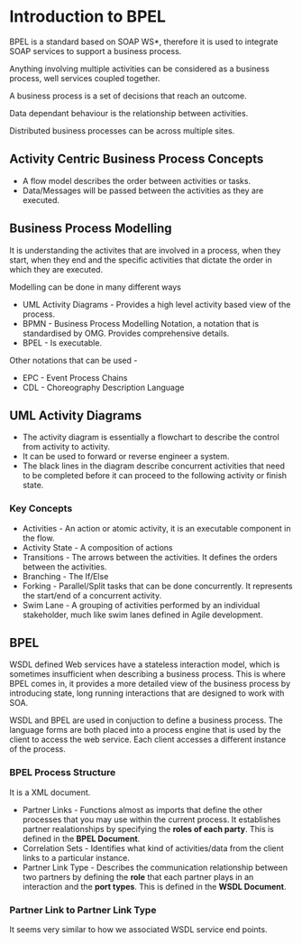 # Introduction to BPEL

BPEL is a standard based on SOAP WS*, therefore it is used to integrate SOAP services to support a business process.

Anything involving multiple activities can be considered as a business process, well services coupled together.

A business process is a set of decisions that reach an outcome. 

Data dependant behaviour is the relationship between activities.

Distributed business processes can be across multiple sites.

## Activity Centric Business Process Concepts

- A flow model describes the order between activities or tasks.
- Data/Messages will be passed between the activities as they are executed.

## Business Process Modelling

It is understanding the activites that are involved in a process, when they start, when they end and the specific activities that dictate the order in which they are executed.

Modelling can be done in many different ways 

- UML Activity Diagrams - Provides a high level activity based view of the process.
- BPMN - Business Process Modelling Notation, a notation that is standardised by OMG. Provides comprehensive details.
- BPEL - Is executable.

Other notations that can be used -
- EPC - Event Process Chains
- CDL - Choreography Description Language

## UML Activity Diagrams

- The activity diagram is essentially a flowchart to describe the control from activity to activity.
- It can be used to forward or reverse engineer a system.
- The black lines in the diagram describe concurrent activities that need to be completed before it can proceed to the following activity or finish state.

### Key Concepts

- Activities - An action or atomic activity, it is an executable component in the flow.
- Activity State - A composition of actions
- Transitions - The arrows between the activities. It defines the orders between the activities.
- Branching - The If/Else
- Forking - Parallel/Split tasks that can be done concurrently. It represents the start/end of a concurrent activity.
- Swim Lane - A grouping of activities performed by an individual stakeholder, much like swim lanes defined in Agile development. 

## BPEL

WSDL defined Web services have a stateless interaction model, which is sometimes insufficient when describing a business process. This is where BPEL comes in, it provides a more detailed view of the business process by introducing state, long running interactions that are designed to work with SOA.

WSDL and BPEL are used in conjuction to define a business process. The language forms are both placed into a process engine that is used by the client to access the web service. Each client accesses a different instance of the process.

### BPEL Process Structure

It is a XML document.

- Partner Links - Functions almost as imports that define the other processes that you may use within the current process. It establishes partner realationships by specifying the **roles of each party**. This is defined in the **BPEL Document**.
- Correlation Sets - Identifies what kind of activities/data from the client links to a particular instance.
- Partner Link Type - Describes the communication relationship between two partners by defining the **role** that each partner plays in an interaction and the **port types**. This is defined in the **WSDL Document**.

### Partner Link to Partner Link Type

It seems very similar to how we associated WSDL service end points. 
